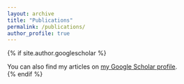 ```yaml
---
layout: archive
title: "Publications"
permalink: /publications/
author_profile: true
---
```


{% if site.author.googlescholar %}
  <div class="wordwrap">You can also find my articles on <a href="https://scholar.google.com/citations?user=YOUR_ID&user=x2VGVvcAAAAJ">my Google Scholar profile</a>.</div>
{% endif %}
